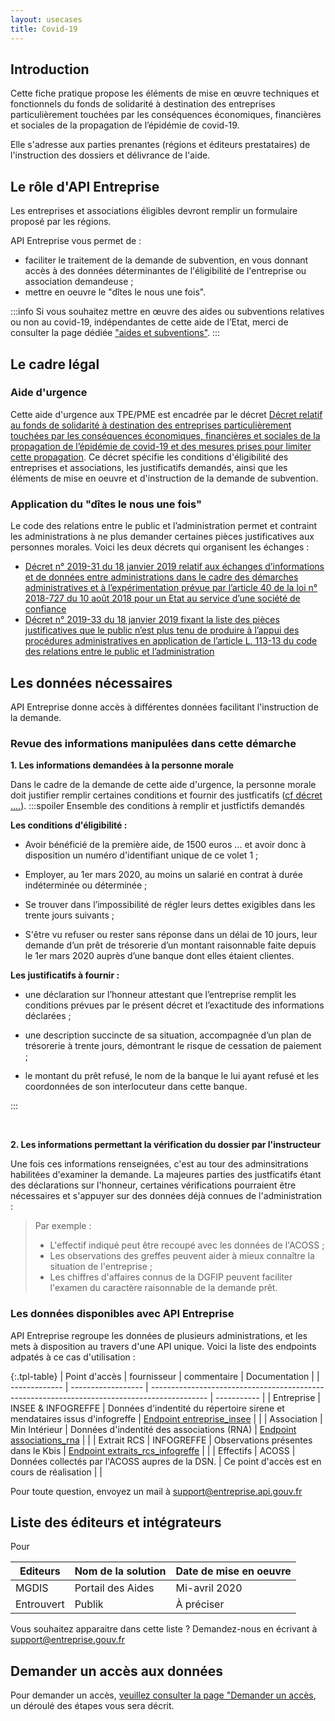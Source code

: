 ```yaml
---
layout: usecases
title: Covid-19
---
```


## Introduction

Cette fiche pratique propose les éléments de mise en œuvre techniques et fonctionnels du fonds de solidarité à destination des entreprises particulièrement touchées par les conséquences économiques, financières et sociales de la propagation de l’épidémie de covid-19. 

Elle s'adresse aux parties prenantes (régions et éditeurs prestataires) de l'instruction des dossiers et délivrance de l'aide.

## Le rôle d'API Entreprise 

Les entreprises et associations éligibles devront remplir un formulaire proposé par les régions. 

API Entreprise vous permet de : 
- faciliter le traitement de la demande de subvention, en vous donnant accès à des données déterminantes de l'éligibilité de l'entreprise ou association demandeuse ;
- mettre en oeuvre le "dîtes le nous une fois".
 
:::info
Si vous souhaitez mettre en œuvre des aides ou subventions relatives ou non au covid-19, indépendantes de cette aide de l’Etat, merci de consulter la page dédiée ["aides et subventions"](https://entreprise.api.gouv.fr/use_cases/aides_publiques/).
:::

## Le cadre légal

### Aide d'urgence
Cette aide d'urgence aux TPE/PME est encadrée par le décret [Décret relatif au fonds de solidarité à destination des entreprises particulièrement touchées par les conséquences économiques, financières et sociales de la propagation de l’épidémie de covid-19 et des mesures prises pour limiter cette propagation](ee). Ce décret spécifie les conditions d'éligibilité des entreprises et associations, les justificatifs demandés, ainsi que les éléments de mise en oeuvre et d'instruction de la demande de subvention.

### Application du "dîtes le nous une fois"
Le code des relations entre le public et l’administration permet et contraint les administrations à ne plus demander certaines pièces justificatives aux personnes morales.
Voici les deux décrets qui organisent les échanges :
- [Décret n° 2019-31 du 18 janvier 2019 relatif aux échanges d’informations et de données entre administrations dans le cadre des démarches administratives et à l’expérimentation prévue par l’article 40 de la loi n° 2018-727 du 10 août 2018 pour un Etat au service d’une société de confiance](https://https://www.legifrance.gouv.fr/affichTexte.do?cidTexte=JORFTEXT000038029589&dateTexte=20190201)
- [Décret n° 2019-33 du 18 janvier 2019 fixant la liste des pièces justificatives que le public n’est plus tenu de produire à l’appui des procédures administratives en application de l’article L. 113-13 du code des relations entre le public et l’administration](https://https://www.legifrance.gouv.fr/affichTexte.do?cidTexte=JORFTEXT000038029642&categorieLien=id)

>

## Les données nécessaires 

API Entreprise donne accès à différentes données facilitant l'instruction de la demande. 

### Revue des informations manipulées dans cette démarche

**1. Les informations demandées à la personne morale**

Dans le cadre de la demande de cette aide d'urgence, la personne morale doit justifier remplir certaines conditions et fournir des justficatifs ([cf décret ....](xxx)).
:::spoiler Ensemble des conditions à remplir et justfictifs demandés


**Les conditions d'éligibilité :** 

- Avoir bénéficié de la première aide, de 1500 euros ...  et avoir donc à disposition un numéro d'identifiant unique de ce volet 1 ; 

- Employer, au 1er mars 2020, au moins un salarié en contrat à durée indéterminée ou déterminée ; 

- Se trouver dans l’impossibilité de régler leurs dettes exigibles dans les trente jours suivants ;

- S'être vu refuser ou rester sans réponse dans un délai de 10 jours, leur demande d’un prêt de trésorerie d’un montant raisonnable faite depuis le 1er mars 2020 auprès d’une banque dont elles étaient clientes.

**Les justificatifs à fournir :**

- une déclaration sur l’honneur attestant que l’entreprise remplit les conditions prévues par le présent décret et l’exactitude des informations déclarées ;


- une description succincte de sa situation, accompagnée d’un plan de trésorerie à trente jours, démontrant le risque de cessation de paiement ;


- le montant du prêt refusé, le nom de la banque le lui ayant refusé et les coordonnées de son interlocuteur dans cette banque.

:::

<br>

**2. Les informations permettant la vérification du dossier par l'instructeur**
 
Une fois ces informations renseignées, c'est au tour des adminsitrations habilitées d'examiner la demande. La majeures parties des justficatifs étant des déclarations sur l'honneur, certaines vérifications pourraient être nécessaires et s'appuyer sur des données déjà connues de l'administration : 


> Par exemple : 
> - L'effectif indiqué peut être recoupé avec les données de l'ACOSS ;
> - Les observations des greffes peuvent aider à mieux connaître la situation de l'entreprise ;
> - Les chiffres d'affaires connus de la DGFIP peuvent faciliter l'examen du caractère raisonnable de la demande prêt.


### Les données disponibles avec API Entreprise

API Entreprise regroupe les données de plusieurs administrations, et les mets à disposition au travers d'une API unique. Voici la liste des endpoints adpatés à ce cas d'utilisation : 


{:.tpl-table}
| Point d'accès | fournisseur        | commentaire                                                                                  | Documentation |
| ------------- | ------------------ | -------------------------------------------------------------------------------------------- | ----------- |
| Entreprise    | INSEE & INFOGREFFE | Données d'indentité du répertoire sirene et mendataires issus d'infogreffe  | [Endpoint entreprise_insee](https://doc.entreprise.api.gouv.fr/?json#entreprises)      |                              |
| Association   | Min Intérieur      | Données d'indentité des associations (RNA) | [Endpoint associations_rna](https://doc.entreprise.api.gouv.fr/?json#associations-rna)      |                                                               |
| Extrait RCS   | INFOGREFFE         | Observations présentes dans le Kbis                                                                 | [Endpoint extraits_rcs_infogreffe](https://doc.entreprise.api.gouv.fr/?json#infogreffe-extrait-rcs)      |         |
| Effectifs     | ACOSS              | Données collectés par l'ACOSS aupres de la DSN.      | Ce point d'accès est en cours de réalisation        |          |



Pour toute question, envoyez un mail à [support@entreprise.api.gouv.fr](support@entreprise.api.gouv.fr)


## Liste des éditeurs et intégrateurs

Pour 

| Editeurs   | Nom de la solution | Date de mise en oeuvre |
| ---------- | ------------------ | ---------------------- |
| MGDIS      | Portail des Aides  | Mi-avril 2020          |
| Entrouvert | Publik             | À préciser             |

Vous souhaitez apparaitre dans cette liste ? Demandez-nous en écrivant à [support@entreprise.gouv.fr](support@entreprise.gouv.fr)

## Demander un accès aux données

Pour demander un accès, [veuillez consulter la page "Demander un accès](https://etalab.github.io/entreprise.api.gouv.fr/demander_un_acces/), un déroulé des étapes vous sera décrit.

